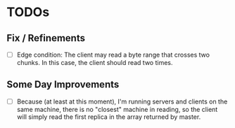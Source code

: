 # TODOs

## Fix / Refinements
- [ ] Edge condition: The client may read a byte range that crosses two chunks. In this case, the client should read two times.

## Some Day Improvements
- [ ] Because (at least at this moment), I'm running servers and clients on the same machine, 
there is no "closest" machine in reading, 
so the client will simply read the first replica in the array returned by master.